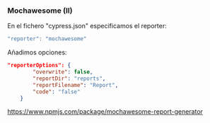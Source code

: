### Mochawesome (II)

En el fichero "cypress.json" especificamos el reporter:

```typescript
"reporter": "mochawesome"
```

Añadimos opciones:

```json
"reporterOptions": {
        "overwrite": false,
        "reportDir": "reports",
        "reportFilename": "Report",
        "code": "false"
    }
```
https://www.npmjs.com/package/mochawesome-report-generator

